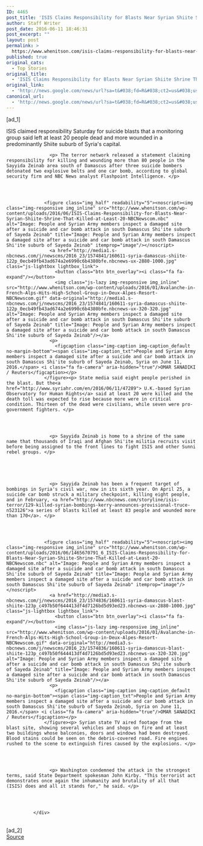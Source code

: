```yaml
---
ID: 4465
post_title: 'ISIS Claims Responsibility for Blasts Near Syrian Shiite Shrine That Killed at Least 20 &#8211; NBCNews.com'
author: Staff Writer
post_date: 2016-06-11 18:46:31
post_excerpt: ""
layout: post
permalink: >
  https://www.whenitson.com/isis-claims-responsibility-for-blasts-near-syrian-shiite-shrine-that-killed-at-least-20-nbcnews-com/
published: true
original_cats:
  - Top Stories
original_title:
  - 'ISIS Claims Responsibility for Blasts Near Syrian Shiite Shrine That Killed at Least 20 - NBCNews.com'
original_link:
  - 'http://news.google.com/news/url?sa=t&#038;fd=R&#038;ct2=us&#038;usg=AFQjCNEbOcbDziTTgs-u38N2TVKfRDRGzQ&#038;clid=c3a7d30bb8a4878e06b80cf16b898331&#038;cid=52779131447590&#038;ei=JlxcV6DmEsLSwQHN-KuIDQ&#038;url=http://www.nbcnews.com/storyline/isis-terror/isis-claims-responsibility-blasts-near-syrian-shiite-shrine-killed-least-n590246'
canonical_url:
  - 'http://news.google.com/news/url?sa=t&#038;fd=R&#038;ct2=us&#038;usg=AFQjCNEbOcbDziTTgs-u38N2TVKfRDRGzQ&#038;clid=c3a7d30bb8a4878e06b80cf16b898331&#038;cid=52779131447590&#038;ei=JlxcV6DmEsLSwQHN-KuIDQ&#038;url=http://www.nbcnews.com/storyline/isis-terror/isis-claims-responsibility-blasts-near-syrian-shiite-shrine-killed-least-n590246'
---
```

 [ad_1]
<br><div itemprop="articleBody" readability="70.596267637688">
                    <p> ISIS claimed responsibility Saturday for suicide blasts that a monitoring group said left at least 20 people dead and more wounded in a predominantly Shiite suburb of Syria's capital. </p>
                
              
              
              
                    <p> The terror network released a statement claiming responsibility for killing and wounding more than 80 people in the Sayyida Zeinab area south of Damascus after three suicide bombers detonated two explosive belts and one car bomb, according to global security firm and NBC News analyst Flashpoint Intelligence. </p>
                
              
              
              
                  <figure class="img_half" readability="5"><noscript><img class="img-responsive img_inline" src="http://www.whenitson.com/wp-content/uploads/2016/06/ISIS-Claims-Responsibility-for-Blasts-Near-Syrian-Shiite-Shrine-That-Killed-at-Least-20-NBCNewscom.nbc" alt="Image: People and Syrian Army members inspect a damaged site after a suicide and car bomb attack in south Damascus Shi'ite suburb of Sayeda Zeinab" title="Image: People and Syrian Army members inspect a damaged site after a suicide and car bomb attack in south Damascus Shi'ite suburb of Sayeda Zeinab" itemprop="image"/></noscript>
                    <a href="http://media1.s-nbcnews.com/j/newscms/2016_23/1574841/160611-syria-damascus-shiite-122p_0ecb49fb43ad674a2e6990c6b4380bfe.nbcnews-ux-2880-1000.jpg" class="js-lightbox lightbox_link">
                      <button class="btn btn_overlay"><i class="fa fa-expand"/></button>
                      <img class="js-lazy img-responsive img_inline" src="http://www.whenitson.com/wp-content/uploads/2016/01/Avalanche-in-French-Alps-Hits-High-School-Group-in-Deux-Alpes-Resort-NBCNewscom.gif" data-original="http://media1.s-nbcnews.com/j/newscms/2016_23/1574841/160611-syria-damascus-shiite-122p_0ecb49fb43ad674a2e6990c6b4380bfe.nbcnews-ux-320-320.jpg" alt="Image: People and Syrian Army members inspect a damaged site after a suicide and car bomb attack in south Damascus Shi'ite suburb of Sayeda Zeinab" title="Image: People and Syrian Army members inspect a damaged site after a suicide and car bomb attack in south Damascus Shi'ite suburb of Sayeda Zeinab"/></a>
                    <p>
                      <figcaption class="img-caption img-caption_default no-margin-bottom"><span class="img-caption_txt">People and Syrian Army members inspect a damaged site after a suicide and car bomb attack in south Damascus Shi'ite suburb of Sayeda Zeinab, Syria on June 11, 2016.</span> <i class="fa fa-camera" aria-hidden="true"/>OMAR SANADIKI / Reuters</figcaption></p>
                  </figure><p> State media said eight people perished in the blast. But the<a href="http://www.syriahr.com/en/2016/06/11/47289"> U.K.-based Syrian Observatory for Human Rights</a> said at least 20 were killed and the death toll was expected to rise because more were in critical condition. Thirteen of the dead were civilians, while seven were pro-government fighters. </p>
                
              
              
              
                    <p> Sayyida Zeinab is home to a shrine of the same name that thousands of Iraqi and Afghan Shi'ite militia recruits visit before being assigned to the front lines to fight ISIS and other Sunni rebel groups. </p>
                
              
                    
              
              
                    <p> Sayyida Zeinab has been a frequent target of bombings in Syria's civil war, now in its sixth year. On April 25, a suicide car bomb struck a military checkpoint, killing eight people, and in February, <a href="http://www.nbcnews.com/storyline/isis-terror/129-killed-syrian-bombings-kerry-announces-provisional-truce-n523126">a series of blasts killed at least 83 people and wounded more than 170</a>. </p>
                
              
              
              
                  <figure class="img_half" readability="5"><noscript><img class="img-responsive img_inline" src="http://www.whenitson.com/wp-content/uploads/2016/06/1465670791_6_ISIS-Claims-Responsibility-for-Blasts-Near-Syrian-Shiite-Shrine-That-Killed-at-Least-20-NBCNewscom.nbc" alt="Image: People and Syrian Army members inspect a damaged site after a suicide and car bomb attack in south Damascus Shi'ite suburb of Sayeda Zeinab" title="Image: People and Syrian Army members inspect a damaged site after a suicide and car bomb attack in south Damascus Shi'ite suburb of Sayeda Zeinab" itemprop="image"/></noscript>
                    <a href="http://media3.s-nbcnews.com/j/newscms/2016_23/1574836/160611-syria-damascus-blast-shiite-123p_c497b50f644413df4d7126bd5d93ed23.nbcnews-ux-2880-1000.jpg" class="js-lightbox lightbox_link">
                      <button class="btn btn_overlay"><i class="fa fa-expand"/></button>
                      <img class="js-lazy img-responsive img_inline" src="http://www.whenitson.com/wp-content/uploads/2016/01/Avalanche-in-French-Alps-Hits-High-School-Group-in-Deux-Alpes-Resort-NBCNewscom.gif" data-original="http://media3.s-nbcnews.com/j/newscms/2016_23/1574836/160611-syria-damascus-blast-shiite-123p_c497b50f644413df4d7126bd5d93ed23.nbcnews-ux-320-320.jpg" alt="Image: People and Syrian Army members inspect a damaged site after a suicide and car bomb attack in south Damascus Shi'ite suburb of Sayeda Zeinab" title="Image: People and Syrian Army members inspect a damaged site after a suicide and car bomb attack in south Damascus Shi'ite suburb of Sayeda Zeinab"/></a>
                    <p>
                      <figcaption class="img-caption img-caption_default no-margin-bottom"><span class="img-caption_txt">People and Syrian Army members inspect a damaged site after a suicide and car bomb attack in south Damascus Shi'ite suburb of Sayeda Zeinab, Syria on June 11, 2016.</span> <i class="fa fa-camera" aria-hidden="true"/>OMAR SANADIKI / Reuters</figcaption></p>
                  </figure><p> Syrian state TV aired footage from the blast site, showing several vehicles and shops on fire and at least two buildings whose balconies, doors and windows had been destroyed. Blood stains could be seen on the debris-covered road. Fire engines rushed to the scene to extinguish fires caused by the explosions. </p>
                
              
              
              
                    <p> Washington condemned the attack in the strongest terms, said State Department spokesman John Kirby. "This terrorist act demonstrates once again the inhumanity and brutality of all that (ISIS) does and all it stands for," he said. </p>
                
              
              
              
              </div>
<br>[ad_2]
<br><a href="http://news.google.com/news/url?sa=t&#038;fd=R&#038;ct2=us&#038;usg=AFQjCNEbOcbDziTTgs-u38N2TVKfRDRGzQ&#038;clid=c3a7d30bb8a4878e06b80cf16b898331&#038;cid=52779131447590&#038;ei=JlxcV6DmEsLSwQHN-KuIDQ&#038;url=http://www.nbcnews.com/storyline/isis-terror/isis-claims-responsibility-blasts-near-syrian-shiite-shrine-killed-least-n590246">Source </a>